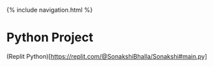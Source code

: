 {% include navigation.html %}

# Python Project

(Replit Python)[https://replit.com/@SonakshiBhalla/Sonakshi#main.py]
